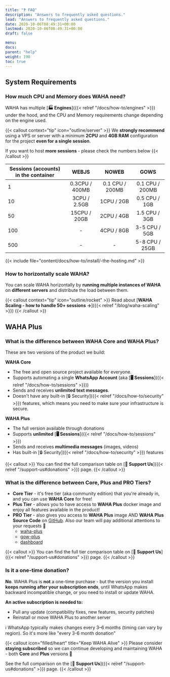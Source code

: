 ```yaml
---
title: "❓ FAQ"
description: "Answers to frequently asked questions."
lead: "Answers to frequently asked questions."
date: 2020-10-06T08:49:31+00:00
lastmod: 2020-10-06T08:49:31+00:00
draft: false

menu:
docs:
parent: "help"
weight: 190
toc: true
---
```


## System Requirements
### How much CPU and Memory does WAHA need?

WAHA has multiple [**🏭 Engines**]({{< relref "/docs/how-to/engines" >}}) under the hood, and the CPU and Memory requirements change depending on the engine used.

{{< callout context="tip" icon="outline/server" >}}
We **strongly recommend** using a VPS or server with a minimum **2CPU** and **4GB RAM** configuration for the project **even for a single session**.

If you want to host **more sessions** - please check the numbers below
{{< /callout >}}


| Sessions (accounts) in the container |    **WEBJS**    |    **NOWEB**    |    **GOWS**     |
|--------------------------------------|:---------------:|:---------------:|:---------------:|
| 1                                    | 0.3CPU  / 400MB | 0.1 CPU / 200MB | 0.1 CPU / 200MB |
| 10                                   |  3CPU / 2.5GB   |   1CPU / 2GB    |  0.5 CPU / 1GB  |
| 50                                   |  15CPU / 20GB   |   2CPU / 4GB    |  1.5 CPU / 3GB  |               
| 100                                  |        -        |   4CPU / 8GB    |  3-5 CPU / 5GB  | 
| 500                                  |        -        |        -        | 5-8 CPU / 25GB  |     

{{< include file="content/docs/how-to/install/-the-hosting.md" >}}

### How to horizontally scale WAHA?
You can scale WAHA horizontally by **running multiple instances of WAHA** on **different servers**
and distribute the load between them.

{{< callout context="tip" icon="outline/rocket" >}}
Read about [**WAHA Scaling - how to handle 50+ sessions ->**]({{< relref "/blog/waha-scaling" >}})
{{< /callout >}}

## WAHA Plus
### What is the difference between WAHA Core and WAHA Plus?

These are two versions of the product we build:

**WAHA Core** 
- The free and open source project available for everyone. 
- Supports automating a single **WhatsApp Account** (aka [**🖥️ Sessions**]({{< relref "/docs/how-to/sessions" >}}))
- Sends and receives **unlimited text messages**.
- Doesn't have any built-in [🔒 Security]({{< relref "/docs/how-to/security" >}}) features, 
which means you need to make sure your infrastructure is secure.

**WAHA Plus**
- The full version available through donations
- Supports **unlimited** [**🖥️ Sessions**]({{< relref "/docs/how-to/sessions" >}})
- Sends and receives **multimedia messages** (images, videos)
- Has built-in [🔒 Security]({{< relref "/docs/how-to/security" >}}) features

{{< callout >}}
You can find the full comparison table on [**🎁 Support Us**]({{< relref "/support-us#donations" >}}) page.
{{< /callout >}}

### What is the difference between Core, Plus and PRO Tiers?

- **Core Tier** - it's free tier (aka community edition) that you're already in, and you can use **WAHA Core** for free!
- **Plus Tier** - allows you to have access to **WAHA Plus** docker image and enjoy all features available in the product!
- **PRO Tier** - also gives you access to **WAHA Plus** image AND **WAHA Plus Source Code** on [GitHub](https://github.com/devlikeapro/waha-plus). Also our team will pay additional attentions to your requests 🫶
  - [waha-plus](https://github.com/devlikeapro/waha-plus)
  - [gow-plus](https://github.com/devlikeapro/gows-plus)
  - [dashboard](https://github.com/devlikeapro/waha-hub)

{{< callout >}}
You can find the full tier comparison table on [**🎁 Support Us**]({{< relref "/support-us#donations" >}}) page.
{{< /callout >}}


### Is it a one-time donation?

**No**. WAHA Plus is **not** a one-time purchase - but the version you install **keeps running after your subscription ends**, until WhatsApp makes backward incompatible change, or you need to install or update WAHA.

**An active subscription is needed to:**

* Pull any update (compatibility fixes, new features, security patches)
* Reinstall or move WAHA Plus to another server

ℹ️ WhatsApp typically makes changes every 3–6 months (timing can vary by region). So it's more like "every 3-6 month donation"

{{< callout icon="filled/heart" title="Keep WAHA Alive" >}}
Please consider **staying subscribed** so we can continue developing and maintaining WAHA - both **Core** and **Plus** versions 🫶  

See the full comparison on the [**🎁 Support Us**]({{< relref "/support-us#donations" >}}) page.
{{< /callout >}}
